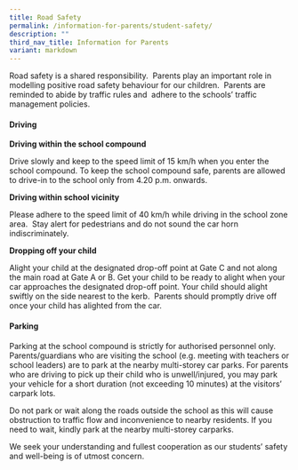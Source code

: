 ```yaml
---
title: Road Safety
permalink: /information-for-parents/student-safety/
description: ""
third_nav_title: Information for Parents
variant: markdown
---
```

Road safety is a shared responsibility.  Parents play an important role in modelling positive road safety behaviour for our children.  Parents are reminded to abide by traffic rules and  adhere to the schools’ traffic management policies.

#### **Driving**

**Driving within the school compound**

Drive slowly and keep to the speed limit of 15 km/h when you enter the school compound. To keep the school compound safe, parents are allowed to drive-in to the school only from 4.20 p.m. onwards.

**Driving within school vicinity**

Please adhere to the speed limit of 40 km/h while driving in the school zone area.  Stay alert for pedestrians and do not sound the car horn indiscriminately.

**Dropping off your child**

Alight your child at the designated drop-off point at Gate C and not along the main road at Gate A or B. Get your child to be ready to alight when your car approaches the designated drop-off point. Your child should alight swiftly on the side nearest to the kerb.  Parents should promptly drive off once your child has alighted from the car.

#### **Parking**

Parking at the school compound is strictly for authorised personnel only.  Parents/guardians who are visiting the school (e.g. meeting with teachers or school leaders) are to park at the nearby multi-storey car parks. For parents who are driving to pick up their child who is unwell/injured, you may park your vehicle for a short duration (not exceeding 10 minutes) at the visitors’ carpark lots.

Do not park or wait along the roads outside the school as this will cause obstruction to traffic flow and inconvenience to nearby residents. If you need to wait, kindly park at the nearby multi-storey carparks.

We seek your understanding and fullest cooperation as our students’ safety and well-being is of utmost concern.